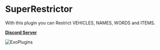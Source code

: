 # SuperRestrictor
With this plugin you can Restrict VEHICLES, NAMES, WORDS and ITEMS.

  <p>
   <b><a href="https://discord.gg/8N84Jg2DQY">Discord Server</a></b>
  </p>
  <p>
<img src="https://discord.com/api/guilds/810007530750345237/widget.png?style=banner2" alt="ExoPlugins"/>
  </p>

